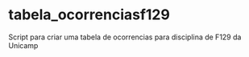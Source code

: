 # tabela_ocorrenciasf129
Script para criar uma tabela de ocorrencias para disciplina de F129 da Unicamp
